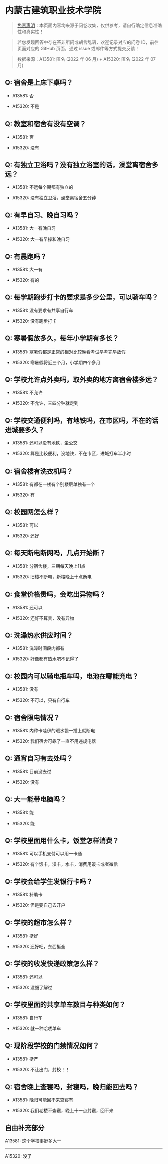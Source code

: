 # 内蒙古建筑职业技术学院

> [免责声明](https://colleges.chat/#_3)：本页面内容均来源于问卷收集，仅供参考，请自行确定信息准确性和真实性！

> 若您发现回答中存在答非所问或胡言乱语，欢迎记录对应的问卷 ID，前往页面对应的 GitHub 页面，通过 issue 或邮件等方式提交反馈！

> 数据来源：A13581: 匿名 (2022 年 06 月) + A15320: 匿名 (2022 年 07 月)

## Q: 宿舍是上床下桌吗？

- A13581: 否

- A15320: 不是

## Q: 教室和宿舍有没有空调？

- A13581: 否

- A15320: 没有

## Q: 有独立卫浴吗？没有独立浴室的话，澡堂离宿舍多远？

- A13581: 不远每个期都有独立的

- A15320: 没有独立卫浴，澡堂离宿舍五分钟

## Q: 有早自习、晚自习吗？

- A13581: 大一有晚自习

- A15320: 大一有早操和晚自习

## Q: 有晨跑吗？

- A13581: 大一有

- A15320: 有的

## Q: 每学期跑步打卡的要求是多少公里，可以骑车吗？

- A13581: 没有要求有共享自行车

- A15320: 没有跑步打卡

## Q: 寒暑假放多久，每年小学期有多长？

- A13581: 寒暑假都是正常的相对比较晚看考试早考完早放假

- A15320: 寒暑假将近三个月，小学期四个多月

## Q: 学校允许点外卖吗，取外卖的地方离宿舍楼多远？

- A13581: 不允许

- A15320: 不允许，三四分钟就走到

## Q: 学校交通便利吗，有地铁吗，在市区吗，不在的话进城要多久？

- A13581: 还可以没有地铁，坐公交

- A15320: 算是比较便利，没地铁，不在市区，进城打车半小时

## Q: 宿舍楼有洗衣机吗？

- A13581: 有都在一楼有个别楼层单独有一个

- A15320: 有

## Q: 校园网怎么样？

- A13581: 可以

- A15320: 还好

## Q: 每天断电断网吗，几点开始断？

- A13581: 分宿舍楼，三期每天晚上11点

- A15320: 旧楼不断电，新楼晚上十点断电

## Q: 食堂价格贵吗，会吃出异物吗？

- A13581: 还可以

- A15320: 还好不算贵，没有异物

## Q: 洗澡热水供应时间？

- A13581: 洗澡时间段内都有

- A15320: 好像都有热水吧不记得了

## Q: 校园内可以骑电瓶车吗，电池在哪能充电？

- A13581: 没有

- A15320: 不可以，只有自行车

## Q: 宿舍限电情况？

- A13581: 内种卡哇伊的暖水袋一插上就断电

- A15320: 我们宿舍可乖了一直不用违规电器

## Q: 通宵自习有去处吗？

- A13581: 目前没去过

- A15320: 没有

## Q: 大一能带电脑吗？

- A13581: 能

- A15320: 能

## Q: 学校里面用什么卡，饭堂怎样消费？

- A13581: 可以手机支付可以用一卡通

- A15320: 有个饭卡，澡卡，水卡，消费用饭卡或者微信

## Q: 学校会给学生发银行卡吗？

- A13581: 补助卡

- A15320: 但是要自己去开户

## Q: 学校的超市怎么样？

- A13581: 挺好

- A15320: 还好吧，东西挺全

## Q: 学校的收发快递政策怎么样？

- A13581: 还可以

- A15320: 没细了解过

## Q: 学校里面的共享单车数目与种类如何？

- A13581: 自行车

- A15320: 就一种哈喽单车

## Q: 现阶段学校的门禁情况如何？

- A13581: 挺严

- A15320: 不让出门，封校！！

## Q: 宿舍晚上查寝吗，封寝吗，晚归能回去吗？

- A13581: 晚归可能回不来查寝有

- A15320: 我们老楼不查寝，晚上十一点封寝，回不来

## 自由补充部分

A13581: 这个学校事挺多大一

***

A15320: 没了